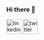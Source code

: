 ### Hi there 👋

<!--
**kenlzh1996/kenlzh1996** is a ✨ _special_ ✨ repository because its `README.md` (this file) appears on your GitHub profile.

Hey! My name is Zhuoheng Li. Currently doing my PhD in molecular nutrition at Cornell University

- 🔭 I’m currently working on a multi-class classification model to predict protein localization.
- 🌱 I’m currently learning proteomics, mass spectrometry and machine learning.

-->
[<img src='https://cdn.jsdelivr.net/npm/simple-icons@3.0.1/icons/linkedin.svg' alt='linkedin' height='40'>](https://www.linkedin.com/in/zhuoheng-li/)  [<img src='https://cdn.jsdelivr.net/npm/simple-icons@3.0.1/icons/twitter.svg' alt='twitter' height='40'>](https://twitter.com/ZhuohengLi6)
